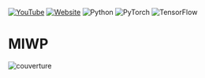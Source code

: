 [![YouTube](https://img.shields.io/badge/YouTube-%23FF0000.svg?style=for-the-badge&logo=YouTube&logoColor=white)](https://www.youtube.com/watch?v=AU4KlXKKnac&list=PLQCkKRar9trODKvJr2B2A3P2m-9Wk_ziF&ab_channel=pycad) [![Website](https://img.shields.io/badge/WEBSITE-FFC800.svg?style=for-the-badge&logo=<badge>&logoColor=white)](https://pycad.co/category/medical-imaging/) ![Python](https://img.shields.io/badge/python-3670A0?style=for-the-badge&logo=python&logoColor=ffdd54) ![PyTorch](https://img.shields.io/badge/PyTorch-%23EE4C2C.svg?style=for-the-badge&logo=PyTorch&logoColor=white) ![TensorFlow](https://img.shields.io/badge/TensorFlow-%23FF6F00.svg?style=for-the-badge&logo=TensorFlow&logoColor=white)
# MIWP

![couverture](https://user-images.githubusercontent.com/37108394/209015088-65a3d17a-6575-42ef-b5cb-2fc8f996624f.png)
